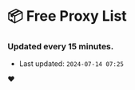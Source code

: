 # :package: Free Proxy List
### Updated every 15 minutes.

- Last updated: `2024-07-14 07:25`

:heart:
